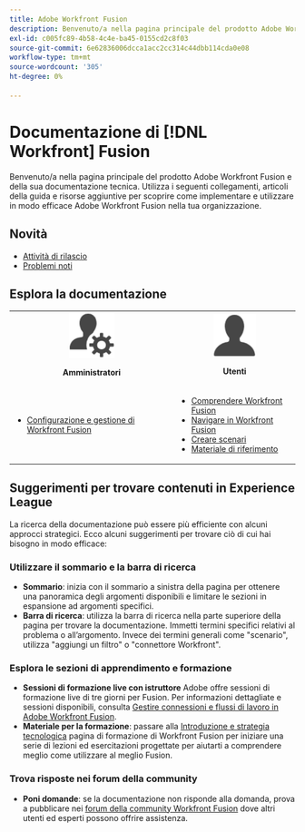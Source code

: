 ```yaml
---
title: Adobe Workfront Fusion
description: Benvenuto/a nella pagina principale del prodotto Adobe Workfront Fusion e della sua documentazione tecnica. Utilizza i seguenti collegamenti, articoli della guida e risorse aggiuntive per scoprire come implementare e utilizzare in modo efficace Adobe Workfront Fusion nella tua organizzazione.
exl-id: c005fc89-4b58-4c4e-ba45-0155cd2c8f03
source-git-commit: 6e62836006dcca1acc2cc314c44dbb114cda0e08
workflow-type: tm+mt
source-wordcount: '305'
ht-degree: 0%

---
```


# Documentazione di [!DNL Workfront] Fusion

Benvenuto/a nella pagina principale del prodotto Adobe Workfront Fusion e della sua documentazione tecnica. Utilizza i seguenti collegamenti, articoli della guida e risorse aggiuntive per scoprire come implementare e utilizzare in modo efficace Adobe Workfront Fusion nella tua organizzazione.

## Novità

* [Attività di rilascio](/help/workfront-fusion/fusion-product-releases/fusion-release-activity.md)
* [Problemi noti](https://experienceleague.adobe.com/en/docs/workfront-known-issues/issues/fusion/workfrontfusion)

## Esplora la documentazione

<table>

<tr>
    <td style="text-align: center;"><img src="assets/admin-icon.png" style="width: 80px; height: 80px;"><p><b>Amministratori</b></p></td>
    <td style="text-align: center;"><img src="assets/users-icon.png" style="width: 75px; height: 75px;"><p><b>Utenti</b></p></td>
  </tr>
  <tr>
    <td>
    <ul>
    <li><a href="/help/workfront-fusion/set-up-and-manage-workfront-fusion/set-up-and-manage-workfront-fusion-toc.md">Configurazione e gestione di Workfront Fusion</a></li>
    </ul>
 </td>
    <td>
        <ul>
        <li><a href="/help/workfront-fusion/get-started-with-fusion/understand-fusion/understand-fusion-toc.md">Comprendere Workfront Fusion</a></li>
        <li><a href="/help/workfront-fusion/get-started-with-fusion/navigate-fusion/navigate-workfront-fusion.md">Navigare in Workfront Fusion</a></li>
        <li><a href="/help/workfront-fusion/create-scenarios/create-scenarios-toc.md">Creare scenari</a></li>
        <li><a href="/help/workfront-fusion/references/references-toc.md">Materiale di riferimento</a></li>
        </ul>
    </td>
  </tr>
</table>

## Suggerimenti per trovare contenuti in Experience League

La ricerca della documentazione può essere più efficiente con alcuni approcci strategici. Ecco alcuni suggerimenti per trovare ciò di cui hai bisogno in modo efficace:

### Utilizzare il sommario e la barra di ricerca

* **Sommario**: inizia con il sommario a sinistra della pagina per ottenere una panoramica degli argomenti disponibili e limitare le sezioni in espansione ad argomenti specifici.
* **Barra di ricerca**: utilizza la barra di ricerca nella parte superiore della pagina per trovare la documentazione. Immetti termini specifici relativi al problema o all’argomento. Invece dei termini generali come &quot;scenario&quot;, utilizza &quot;aggiungi un filtro&quot; o &quot;connettore Workfront&quot;.

### Esplora le sezioni di apprendimento e formazione

* **Sessioni di formazione live con istruttore** Adobe offre sessioni di formazione live di tre giorni per Fusion. Per informazioni dettagliate e sessioni disponibili, consulta [Gestire connessioni e flussi di lavoro in Adobe Workfront Fusion](https://learning.adobe.com/courses/adobe_workfront/cours000000000098121.html).
* **Materiale per la formazione**: passare alla [Introduzione e strategia tecnologica](https://experienceleague.adobe.com/en/docs/workfront-learn/tutorials-workfront/fusion/welcome-to-workfront-fusion/introduction-and-tech-strategy) pagina di formazione di Workfront Fusion per iniziare una serie di lezioni ed esercitazioni progettate per aiutarti a comprendere meglio come utilizzare al meglio Fusion.

### Trova risposte nei forum della community

* **Poni domande**: se la documentazione non risponde alla domanda, prova a pubblicare nei [forum della community Workfront Fusion](https://experienceleaguecommunities.adobe.com/t5/workfront-fusion/ct-p/workfront-fusion-2) dove altri utenti ed esperti possono offrire assistenza.

